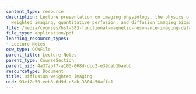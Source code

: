 ```yaml
---
content_type: resource
description: Lecture presentation on imaging physiology, the physics of diffusion
  weighted imaging, quantitative perfusion, and diffusion imaging biomarkers.
file: /media/courses/hst-583-functional-magnetic-resonance-imaging-data-acquisition-and-analysis-fall-2008/93ef2e50eeb86d9dc5ab3304a56affa1_1022_ay_diffusion.pdf
file_type: application/pdf
learning_resource_types:
- Lecture Notes
ocw_type: OCWFile
parent_title: Lecture Notes
parent_type: CourseSection
parent_uid: 4a37abf7-a103-068d-dcd2-e39dab1baebb
resourcetype: Document
title: Diffusion weighted imaging
uid: 93ef2e50-eeb8-6d9d-c5ab-3304a56affa1
---
```

